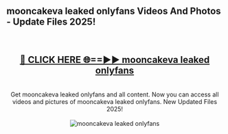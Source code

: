 <h2>mooncakeva leaked onlyfans Videos And Photos - Update Files 2025!</h2>
<br>
<div align="center">
<h2><a href="https://top-ai-tools.click/QrbHav" rel="nofollow">🔴 CLICK HERE 🌐==►► mooncakeva leaked onlyfans</a></h2>
<br>
Get mooncakeva leaked onlyfans and all content. Now you can access all videos and pictures of mooncakeva leaked onlyfans. New Updated Files 2025!
<br>
<br>
<a href="https://top-ai-tools.click/QrbHav" rel="nofollow" data-target="animated-image.originalLink"><img src="https://i.ibb.co.com/WyWwxjT/player-gif2.gif" alt="mooncakeva leaked onlyfans" style="max-width: 100%; display: inline-block;" data-target="animated-image.originalImage"></a>
</div>
<br>